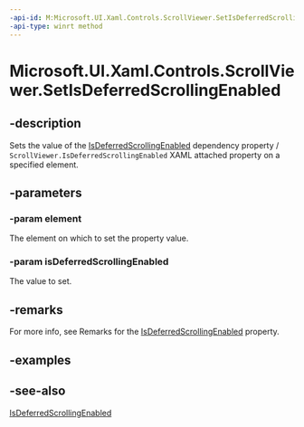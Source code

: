 ```yaml
---
-api-id: M:Microsoft.UI.Xaml.Controls.ScrollViewer.SetIsDeferredScrollingEnabled(Microsoft.UI.Xaml.DependencyObject,System.Boolean)
-api-type: winrt method
---
```


<!-- Method syntax
public void SetIsDeferredScrollingEnabled(Windows.UI.Xaml.DependencyObject element, System.Boolean isDeferredScrollingEnabled)
-->

# Microsoft.UI.Xaml.Controls.ScrollViewer.SetIsDeferredScrollingEnabled

## -description
Sets the value of the [IsDeferredScrollingEnabled](scrollviewer_isdeferredscrollingenabled.md) dependency property / `ScrollViewer.IsDeferredScrollingEnabled` XAML attached property on a specified element.

## -parameters
### -param element
The element on which to set the property value.

### -param isDeferredScrollingEnabled
The value to set.

## -remarks
For more info, see Remarks for the [IsDeferredScrollingEnabled](scrollviewer_isdeferredscrollingenabled.md) property.

## -examples

## -see-also
[IsDeferredScrollingEnabled](scrollviewer_isdeferredscrollingenabled.md)
